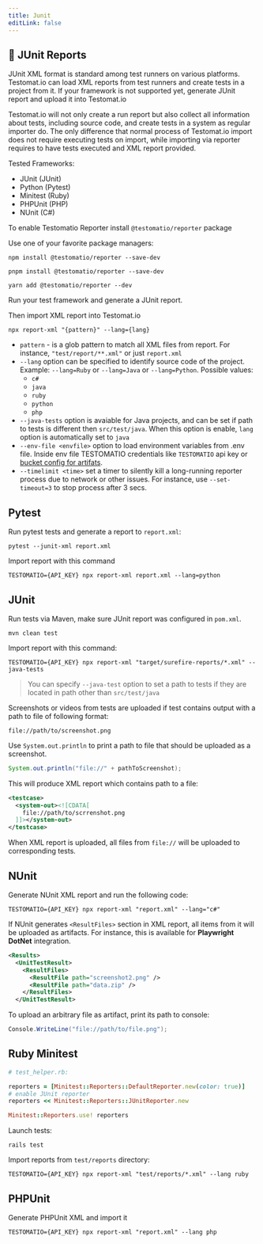 ```yaml
---
title: Junit
editLink: false
---
```


## 🧰 JUnit Reports

JUnit XML format is standard among test runners on various platforms. Testomat.io can load XML reports from test runners and create tests in a project from it. If your framework is not supported yet, generate JUnit report and upload it into Testomat.io

Testomat.io will not only create a run report but also collect all information about tests, including source code, and create tests in a system as regular importer do. The only difference that normal process of Testomat.io import does not require executing tests on import, while importing via reporter requires to have tests executed and XML report provided.

Tested Frameworks:

* JUnit (JUnit)
* Python (Pytest)
* Minitest (Ruby)
* PHPUnit (PHP)
* NUnit (C#)


To enable Testomatio Reporter install `@testomatio/reporter` package


Use one of your favorite package managers:

```
npm install @testomatio/reporter --save-dev
```

```
pnpm install @testomatio/reporter --save-dev
```

```
yarn add @testomatio/reporter --dev
```

Run your test framework and generate a JUnit report.

Then import XML report into Testomat.io

```
npx report-xml "{pattern}" --lang={lang}
```

* `pattern` - is a glob pattern to match all XML files from report. For instance, `"test/report/**.xml"` or just `report.xml`
* `--lang` option can be specified to identify source code of the project. Example: `--lang=Ruby` or `--lang=Java` or `--lang=Python`. Possible values:
  * `c#`
  * `java`
  * `ruby`
  * `python`
  * `php`
* `--java-tests` option is avaiable for Java projects, and can be set if path to tests is different then `src/test/java`. When this option is enable, `lang` option is automatically set to `java`
* `--env-file <envfile>` option to load environment variables from .env file. Inside env file TESTOMATIO credentials like `TESTOMATIO` api key or [bucket config for artifats](./artifacts).
* `--timelimit <time>` set a timer to silently kill a long-running reporter process due to network or other issues. For instance, use `--set-timeout=3` to stop process after 3 secs.


## Pytest

Run pytest tests and generate a report to `report.xml`:

```
pytest --junit-xml report.xml
```

Import report with this command

```
TESTOMATIO={API_KEY} npx report-xml report.xml --lang=python
```

## JUnit

Run tests via Maven, make sure JUnit report was configured in `pom.xml`.

```
mvn clean test
```

Import report with this command:

```
TESTOMATIO={API_KEY} npx report-xml "target/surefire-reports/*.xml" --java-tests
```

> You can specify `--java-test` option to set a path to tests if they are located in path other than `src/test/java`

Screenshots or videos from tests are uploaded if test contains output with a path to file of following format:

```
file://path/to/screenshot.png
```

Use `System.out.println` to print a path to file that should be uploaded as a screenshot.

```java
System.out.println("file://" + pathToScreenshot);
```

This will produce XML report which contains path to a file:

```xml
<testcase>
  <system-out><![CDATA[
    file://path/to/scrrenshot.png
  ]]></system-out>
</testcase>
```

When XML report is uploaded, all files from `file://` will be uploaded to corresponding tests.

## NUnit

Generate NUnit XML report and run the following code:

```
TESTOMATIO={API_KEY} npx report-xml "report.xml" --lang="c#"
```

If NUnit generates `<ResultFiles>` section in XML report, all items from it will be uploaded as artifacts. For instance, this is available for **Playwright DotNet** integration.

```xml
<Results>
  <UnitTestResult>
    <ResultFiles>
      <ResultFile path="screenshot2.png" />
      <ResultFile path="data.zip" />
    </ResultFiles>
  </UnitTestResult>
```

To upload an arbitrary file as artifact, print its path to console:

```c#
Console.WriteLine("file://path/to/file.png");
```

## Ruby Minitest

```ruby
# test_helper.rb:

reporters = [Minitest::Reporters::DefaultReporter.new(color: true)]
# enable JUnit reporter
reporters << Minitest::Reporters::JUnitReporter.new

Minitest::Reporters.use! reporters
```

Launch tests:

```
rails test
```

Import reports from `test/reports` directory:

```
TESTOMATIO={API_KEY} npx report-xml "test/reports/*.xml" --lang ruby
```

## PHPUnit

Generate PHPUnit XML and import it

```
TESTOMATIO={API_KEY} npx report-xml "report.xml" --lang php
```


